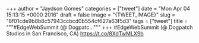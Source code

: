 
+++
author = "Jaydson Gomes"
categories = ["tweet"]
date = "Mon Apr 04 15:13:15 +0000 2016"
draft = false
image = "{TWEET_IMAGE}"
slug = "8f01cde9b8b8c57943ccbcd0b554cf627a63f5d3"
tags = ["tweet"]
title = """#EdgeWebSummit (@ Dogpatc..."""
+++
#EdgeWebSummit (@ Dogpatch Studios in San Francisco, CA) https://t.co/8XdTwMLX9b
